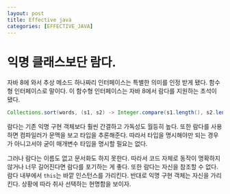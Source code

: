 ```yaml
---
layout: post
title: Effective java
categories: [EFFECTIVE_JAVA]
---
```


# 익명 클래스보단 람다.

자바 8에 와서 추상 메소드 하나짜리 인터페이스는 특별한 의미를 인정 받게 됐다. 함수형 인터페이스로 말이다. 이 함수형 인터페이스는 자바 8에서 람다를 지원하는
초석이 됐다. 

```java
Collections.sort(words, (s1, s2) -> Integer.compare(s1.length(), s2.length()))
```

람다는 기존 익명 구현 객체보다 훨씬 간결하고 가독성도 월등히 높다. 또한 람다를 사용하면 컴파일러가 문맥을 보고 타입을 추론해준다.
따라서 타입을 명시해야만 되는 경우가 아니고서야 굳이 매개변수 타입을 명시할 필요는 없다. 


그러나 람다는 이름도 없고 문서화도 하지 못한다. 따라서 코드 자체로 동작이 명확하지 않거나 너무 길어진다면 람다를 포기하는 게 좋다. 또한 람다는 자신을 참조할 수 
없다. 람다 내부에서 `this`는 바깥 인스턴스를 가리킨다. 반대로 익명 구현 객체는 자신을 가리킨다. 상황에 따라 취사 선택하는 현명함을 보이자.